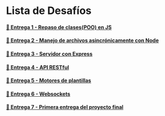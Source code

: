 # Lista de Desafíos

#### [🔗 Entrega 1 - Repaso de clases(POO) en JS](https://github.com/AlessandroPaolini7/BackendCoderHouse/tree/master/Desafio%201#desaf%C3%ADo-1)

#### [🔗 Entrega 2 - Manejo de archivos asincrónicamente con Node](https://github.com/AlessandroPaolini7/BackendCoderHouse/tree/master/Desafio-2#desaf%C3%ADo-2)

#### [🔗 Entrega 3 - Servidor con Express](https://github.com/AlessandroPaolini7/BackendCoderHouse/tree/master/Desafio-3#desaf%C3%ADo-3)

#### [🔗 Entrega 4 - API RESTful](https://github.com/AlessandroPaolini7/BackendCoderHouse/tree/master/Desafio-4#desaf%C3%ADo-4)

#### [🔗 Entrega 5 - Motores de plantillas](https://github.com/AlessandroPaolini7/BackendCoderHouse/tree/master/Desafio-5#desaf%C3%ADo-5)

#### [🔗 Entrega 6 - Websockets](https://github.com/AlessandroPaolini7/BackendCoderHouse/tree/master/Desafio-6#desaf%C3%ADo-6)

#### [🔗 Entrega 7 - Primera entrega del proyecto final](https://github.com/AlessandroPaolini7/BackendCoderHouse/tree/master/Desafio-7#desaf%C3%ADo-7)